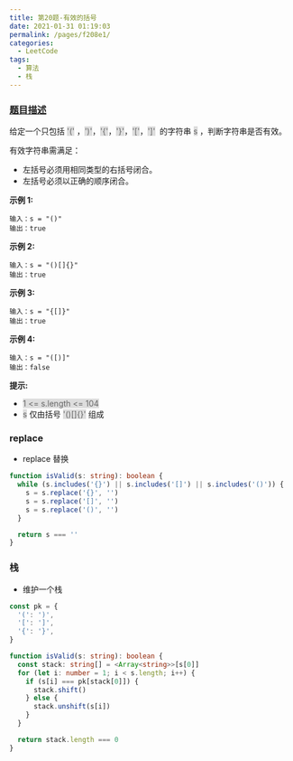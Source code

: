 ```yaml
---
title: 第20题-有效的括号
date: 2021-01-31 01:19:03
permalink: /pages/f208e1/
categories:
  - LeetCode
tags:
  - 算法
  - 栈
---
```


### [题目描述](https://leetcode-cn.com/problems/valid-parentheses/)

给定一个只包括 <span style="background: #ddd; color: #666;">'('</span> ，<span style="background: #ddd; color: #666;">')'</span>，<span style="background: #ddd; color: #666;">'{'</span>，<span style="background: #ddd; color: #666;">'}'</span>，<span style="background: #ddd; color: #666;">'['</span>，<span style="background: #ddd; color: #666;">']'</span>  的字符串 <span style="background: #ddd; color: #666;">s</span> ，判断字符串是否有效。

有效字符串需满足：

- 左括号必须用相同类型的右括号闭合。
- 左括号必须以正确的顺序闭合。

<!-- more -->

**示例 1:**

```
输入：s = "()"
输出：true
```

**示例 2:**

```
输入：s = "()[]{}"
输出：true
```

**示例 3:**

```
输入：s = "{[]}"
输出：true
```

**示例 4:**

```
输入：s = "([)]"
输出：false
```

**提示:**

- <span style="background: #ddd; color: #666;">1 <= s.length <= 104</span>
- <span style="background: #ddd; color: #666;">s</span> 仅由括号 <span style="background: #ddd; color: #666;">'()[]{}'</span> 组成

### replace

- replace 替换

```TypeScript
function isValid(s: string): boolean {
  while (s.includes('{}') || s.includes('[]') || s.includes('()')) {
    s = s.replace('{}', '')
    s = s.replace('[]', '')
    s = s.replace('()', '')
  }

  return s === ''
}
```

### 栈

- 维护一个栈

```TypeScript
const pk = {
  '(': ')',
  '[': ']',
  '{': '}',
}

function isValid(s: string): boolean {
  const stack: string[] = <Array<string>>[s[0]]
  for (let i: number = 1; i < s.length; i++) {
    if (s[i] === pk[stack[0]]) {
      stack.shift()
    } else {
      stack.unshift(s[i])
    }
  }

  return stack.length === 0
}
```
